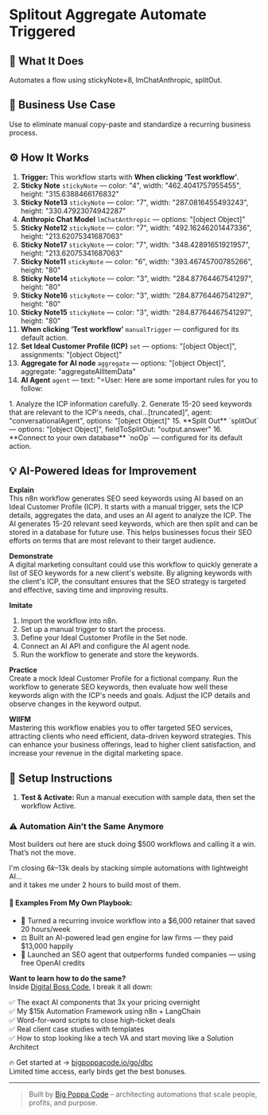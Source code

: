 # Splitout Aggregate Automate Triggered
## 🚀 What It Does
Automates a flow using stickyNote×8, lmChatAnthropic, splitOut.

## 💼 Business Use Case
Use to eliminate manual copy-paste and standardize a recurring business process.

## ⚙️ How It Works
1. **Trigger:** This workflow starts with **When clicking ‘Test workflow’**.
2. **Sticky Note** `stickyNote` — color: "4", width: "462.4041757955455", height: "315.6388466176832"
3. **Sticky Note13** `stickyNote` — color: "7", width: "287.0816455493243", height: "330.47923074942287"
4. **Anthropic Chat Model** `lmChatAnthropic` — options: "[object Object]"
5. **Sticky Note12** `stickyNote` — color: "7", width: "492.16246201447336", height: "213.62075341687063"
6. **Sticky Note17** `stickyNote` — color: "7", width: "348.42891651921957", height: "213.62075341687063"
7. **Sticky Note11** `stickyNote` — color: "6", width: "393.46745700785266", height: "80"
8. **Sticky Note14** `stickyNote` — color: "3", width: "284.87764467541297", height: "80"
9. **Sticky Note16** `stickyNote` — color: "3", width: "284.87764467541297", height: "80"
10. **Sticky Note15** `stickyNote` — color: "3", width: "284.87764467541297", height: "80"
11. **When clicking ‘Test workflow’** `manualTrigger` — configured for its default action.
12. **Set Ideal Customer Profile (ICP)** `set` — options: "[object Object]", assignments: "[object Object]"
13. **Aggregate for AI node** `aggregate` — options: "[object Object]", aggregate: "aggregateAllItemData"
14. **AI Agent** `agent` — text: "=User:
Here are some important rules for you to follow:
<rules>
1. Analyze the ICP information carefully.
2. Generate 15-20 seed keywords that are relevant to the ICP's needs, chal…[truncated]", agent: "conversationalAgent", options: "[object Object]"
15. **Split Out** `splitOut` — options: "[object Object]", fieldToSplitOut: "output.answer"
16. **Connect to your own database** `noOp` — configured for its default action.

## 💡 AI-Powered Ideas for Improvement
**Explain**  
This n8n workflow generates SEO seed keywords using AI based on an Ideal Customer Profile (ICP). It starts with a manual trigger, sets the ICP details, aggregates the data, and uses an AI agent to analyze the ICP. The AI generates 15-20 relevant seed keywords, which are then split and can be stored in a database for future use. This helps businesses focus their SEO efforts on terms that are most relevant to their target audience.

**Demonstrate**  
A digital marketing consultant could use this workflow to quickly generate a list of SEO keywords for a new client's website. By aligning keywords with the client's ICP, the consultant ensures that the SEO strategy is targeted and effective, saving time and improving results.

**Imitate**  
1. Import the workflow into n8n.
2. Set up a manual trigger to start the process.
3. Define your Ideal Customer Profile in the Set node.
4. Connect an AI API and configure the AI agent node.
5. Run the workflow to generate and store the keywords.

**Practice**  
Create a mock Ideal Customer Profile for a fictional company. Run the workflow to generate SEO keywords, then evaluate how well these keywords align with the ICP's needs and goals. Adjust the ICP details and observe changes in the keyword output.

**WIIFM**  
Mastering this workflow enables you to offer targeted SEO services, attracting clients who need efficient, data-driven keyword strategies. This can enhance your business offerings, lead to higher client satisfaction, and increase your revenue in the digital marketing space.

## 🔧 Setup Instructions
1. **Test & Activate:** Run a manual execution with sample data, then set the workflow Active.

### ⚠️ Automation Ain’t the Same Anymore

Most builders out here are stuck doing $500 workflows and calling it a win.  
That’s not the move.  

I'm closing $6k–$13k deals by stacking simple automations with lightweight AI...  
and it takes me under 2 hours to build most of them.

#### 🧠 Examples From My Own Playbook:
- 🔁 Turned a recurring invoice workflow into a $6,000 retainer that saved 20 hours/week  
- ⚖️ Built an AI-powered lead gen engine for law firms — they paid $13,000 happily  
- 🚀 Launched an SEO agent that outperforms funded companies — using free OpenAI credits  

**Want to learn how to do the same?**  
Inside [Digital Boss Code](https://bigpoppacode.io/go/dbc), I break it all down:

✅ The exact AI components that 3x your pricing overnight  
✅ My $15k Automation Framework using n8n + LangChain  
✅ Word-for-word scripts to close high-ticket deals  
✅ Real client case studies with templates  
✅ How to stop looking like a tech VA and start moving like a Solution Architect  

🔥 Get started at → [bigpoppacode.io/go/dbc](https://bigpoppacode.io/go/dbc)  
Limited time access, early birds get the best bonuses.

---
> Built by [Big Poppa Code](https://bigpoppacode.io) – architecting automations that scale people, profits, and purpose.
